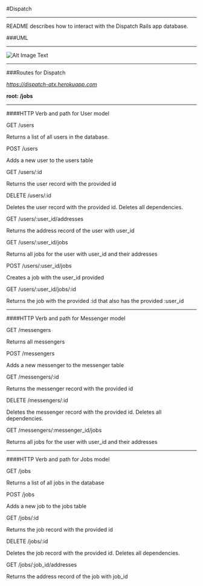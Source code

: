 #Dispatch

***

README describes how to interact with the Dispatch Rails app database.

###UML

***

![Alt Image Text](https://www.dropbox.com/s/si5va5ho1i3a02l/dispatchdiagram.png?dl=0 "Optional Title")

***

###Routes for Dispatch

_https://dispatch-atx.herokuapp.com_

**root: 		/jobs**
***

####HTTP Verb and path for User model

GET		/users

Returns a list of all users in the database.

POST		/users

Adds a new user to the users table

GET 		/users/:id

Returns the user record with the provided id

DELETE 	/users/:id

Deletes the user record with the provided id. Deletes all dependencies.

GET 		/users/:user_id/addresses

Returns the address record of the user with user_id

GET		/users/:user_id/jobs

Returns all jobs for the user with user_id and their addresses

POST 	/users/:user_id/jobs

Creates a job with the user_id provided

GET 		/users/:user_id/jobs/:id

Returns the job with the provided :id that also has the provided :user_id

***

####HTTP Verb and path for Messenger model

GET		/messengers

Returns all messengers

POST 	/messengers

Adds a new messenger to the messenger table

GET 		/messengers/:id

Returns the messenger record with the provided id

DELETE	/messengers/:id

Deletes the messenger record with the provided id. Deletes all dependencies.

GET 		/messengers/:messenger_id/jobs

Returns all jobs for the user with user_id and their addresses

***

####HTTP Verb and path for Jobs model

GET		/jobs

Returns a list of all jobs in the database

POST		/jobs

Adds a new job to the jobs table

GET 		/jobs/:id

Returns the job record with the provided id

DELETE	/jobs/:id

Deletes the job record with the provided id. Deletes all dependencies.

GET		/jobs/:job_id/addresses

Returns the address record of the job with job_id
